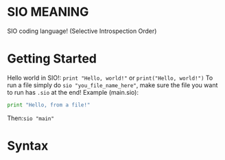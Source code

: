 # SIO MEANING
SIO coding language! (Selective Introspection Order)

# Getting Started
Hello world in SIO!:
`print "Hello, world!"` or `print("Hello, world!")`
To run a file simply do `sio "you_file_name_here"`, make sure the file you want to run has `.sio` at the end!
Example (main.sio):
```go
print "Hello, from a file!"
```
Then:`sio "main"`

# Syntax

